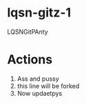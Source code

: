 # lqsn-gitz-1
LQSNGitPAnty

# Actions 

1. Ass and pussy 
2. this line will be forked 
3. Now updaetpys